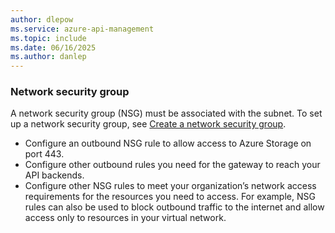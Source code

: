 ```yaml
---
author: dlepow
ms.service: azure-api-management
ms.topic: include
ms.date: 06/16/2025
ms.author: danlep
---
```


### Network security group

A network security group (NSG) must be associated with the subnet. To set up a network security group, see [Create a network security group](../articles/virtual-network/manage-network-security-group.md). 

* Configure an outbound NSG rule to allow access to Azure Storage on port 443. 
* Configure other outbound rules you need for the gateway to reach your API backends. 
* Configure other NSG rules to meet your organization’s network access requirements for the resources you need to access. For example, NSG rules can also be used to block outbound traffic to the internet and allow access only to resources in your virtual network. 


